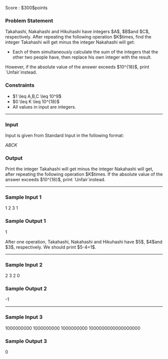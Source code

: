 
<div>

<span>

<span>

<p>
Score : $300$points
</p>

<div>

<section>

### **Problem Statement**

<p>
Takahashi, Nakahashi and Hikuhashi have integers $A$, $B$and $C$, respectively.
After repeating the following operation $K$times, find the integer Takahashi will get minus the integer Nakahashi will get:
</p>

<ul>

<li>
Each of them simultaneously calculate the sum of the integers that the other two people have, then replace his own integer with the result.
</li>

</ul>

<p>
However, if the absolute value of the answer exceeds $10^{18}$, print `Unfair`instead.
</p>

</section>

</div>

<div>

<section>

### **Constraints**

<ul>

<li>
$1 \leq A,B,C \leq 10^9$
</li>

<li>
$0 \leq K \leq 10^{18}$
</li>

<li>
All values in input are integers.
</li>

</ul>

</section>

</div>

---

<div>

<div>

<section>

### **Input**

<p>
Input is given from Standard Input in the following format:
</p>

<div>

$A$$B$$C$$K$
</div>

</section>

</div>

<div>

<section>

### **Output**

<p>
Print the integer Takahashi will get minus the integer Nakahashi will get, after repeating the following operation $K$times.
If the absolute value of the answer exceeds $10^{18}$, print `Unfair`instead.
</p>

</section>

</div>

</div>

---

<div>

<section>

### **Sample Input 1**

<div>

1 2 3 1

</div>

</section>

</div>

<div>

<section>

### **Sample Output 1**

<div>

1

</div>

<p>
After one operation, Takahashi, Nakahashi and Hikuhashi have $5$, $4$and $3$, respectively. We should print $5-4=1$.
</p>

</section>

</div>

---

<div>

<section>

### **Sample Input 2**

<div>

2 3 2 0

</div>

</section>

</div>

<div>

<section>

### **Sample Output 2**

<div>

-1

</div>

</section>

</div>

---

<div>

<section>

### **Sample Input 3**

<div>

1000000000 1000000000 1000000000 1000000000000000000

</div>

</section>

</div>

<div>

<section>

### **Sample Output 3**

<div>

0

</div>

</section>

</div>

</span>

</span>

</div>
